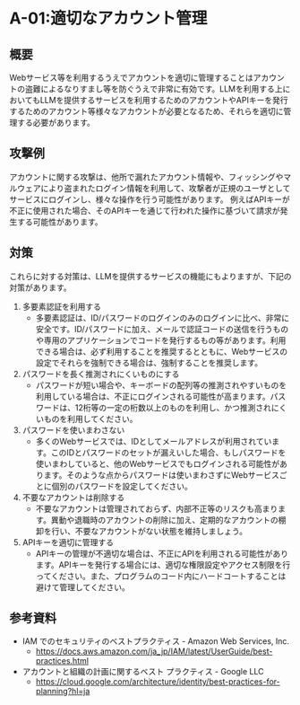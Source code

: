 # A-01:適切なアカウント管理
## 概要
Webサービス等を利用するうえでアカウントを適切に管理することはアカウントの盗難によるなりすまし等を防ぐうえで非常に有効です。LLMを利用する上においてもLLMを提供するサービスを利用するためのアカウントやAPIキーを発行するためのアカウント等様々なアカウントが必要となるため、それらを適切に管理する必要があります。

## 攻撃例
アカウントに関する攻撃は、他所で漏れたアカウント情報や、フィッシングやマルウェアにより盗まれたログイン情報を利用して、攻撃者が正規のユーザとしてサービスにログインし、様々な操作を行う可能性があります。
例えばAPIキーが不正に使用された場合、そのAPIキーを通じて行われた操作に基づいて請求が発生する可能性があります。

## 対策
これらに対する対策は、LLMを提供するサービスの機能にもよりますが、下記の対策があります。
1. 多要素認証を利用する
   *  多要素認証は、ID/パスワードのログインのみのログインに比べ、非常に安全です。ID/パスワードに加え、メールで認証コードの送信を行うものや専用のアプリケーションでコードを発行するもの等があります。利用できる場合は、必ず利用することを推奨するとともに、Webサービスの設定でそれらを強制できる場合は、強制することを推奨します。
2. パスワードを長く推測されにくいものにする
   * パスワードが短い場合や、キーボードの配列等の推測されやすいものを利用している場合は、不正にログインされる可能性が高まります。パスワードは、12桁等の一定の桁数以上のものを利用し、かつ推測されにくいものを利用してください。  
3. パスワードを使いまわさない
   * 多くのWebサービスでは、IDとしてメールアドレスが利用されています。このIDとパスワードのセットが漏えいした場合、もしパスワードを使いまわしていると、他のWebサービスでもログインされる可能性があります。そのような点からパスワードは使いまわさずにWebサービスごとに個別のパスワードを設定してください。
4. 不要なアカウントは削除する
   * 不要なアカウントは管理されておらず、内部不正等のリスクも高まります。異動や退職時のアカウントの削除に加え、定期的なアカウントの棚卸を行い、不要なアカウントがない状態を維持しましょう。
5. APIキーを適切に管理する 
   * APIキーの管理が不適切な場合は、不正にAPIを利用される可能性があります。APIキーを発行する場合には、適切な権限設定やアクセス制限を行ってください。また、プログラムのコード内にハードコートすることは避けて管理してください。  

## 参考資料
* IAM でのセキュリティのベストプラクティス - Amazon Web Services, Inc.
  * https://docs.aws.amazon.com/ja_jp/IAM/latest/UserGuide/best-practices.html
* アカウントと組織の計画に関するベスト プラクティス - Google LLC
  * https://cloud.google.com/architecture/identity/best-practices-for-planning?hl=ja
  
